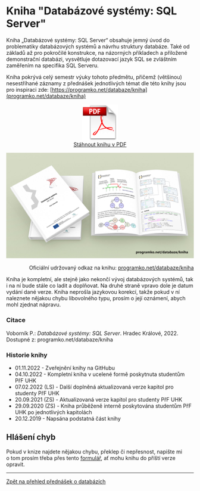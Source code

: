 # Kniha "Databázové systémy: SQL Server"


Kniha „Databázové systémy: SQL Server“ obsahuje jemný úvod do problematiky databázových systémů 
a návrhu struktury databáze. Také od základů až pro pokročilé konstrukce, na názorných příkladech 
a přiložené demonstrační databázi, vysvětluje dotazovací jazyk SQL se zvláštním zaměřením 
na specifika SQL Serveru. 

Kniha pokrývá celý semestr výuky tohoto předmětu, přičemž (většinou) nesestříhané záznamy 
z přednášek jednotlivých témat dle této knihy jsou pro inspiraci zde: [https://programko.net/databaze/kniha](programko.net/databaze/kniha)

<p align="center">
	<a href="https://github.com/PetrVobornik/prednasky/raw/master/Databaze/Kniha/databaze.pdf" />
		<img src="https://github.com/PetrVobornik/prednasky/raw/master/Databaze/Kniha/img/pdf.png" alt="Odkaz na stažení knihy Databázové systémy: SQL Server v PDF" width="96" /><br/>Stáhnout knihu v PDF
	</a>
</p>


<p align="center">
	<img src="https://github.com/PetrVobornik/prednasky/raw/master/Databaze/Kniha/img/databaze-book.jpg" alt="Ilustrační obrázek knihy Databázové systémy: SQL Server" />
</p>

<p align="right">
Oficiální udržovaný odkaz na knihu: <a href="https://programko.net/databaze/kniha">programko.net/databaze/kniha</a>
</p>

Kniha je kompletní, ale stejně jako nekončí vývoj databázových systémů, 
tak i na ní bude stále co ladit a doplňovat. Na druhé straně vpravo dole je datum 
vydání dané verze. Kniha neprošla jazykovou korekcí, takže pokud v ní 
naleznete nějakou chybu libovolného typu, prosím o její oznámení, 
abych mohl zjednat nápravu.


### Citace

Voborník P.: _Databázové systémy: SQL Server_. Hradec Králové, 2022. Dostupné z: programko.net/databaze/kniha


### Historie knihy

* 01.11.2022 - Zveřejnění knihy na GitHubu
* 04.10.2022 - Kompletní kniha v ucelené formě poskytnuta studentům PřF UHK
* 07.02.2022 (LS) - Další doplněná aktualizovaná verze kapitol pro studenty PřF UHK
* 20.09.2021 (ZS) - Aktualizovaná verze kapitol pro studenty PřF UHK
* 29.09.2020 (ZS) - Kniha průběženě interně poskytována studentům PřF UHK po jednotlivých kapitolách
* 20.12.2019 - Napsána podstatná část knihy


## Hlášení chyb

Pokud v knize najdete nějakou chybu, překlep či nepřesnost, napište mi o tom prosím 
třeba přes tento [formulář](https://programko.net/knihy/chyby), ať mohu knihu do příští verze opravit.


---

[Zpět na přehled přednášek o databázích](https://github.com/PetrVobornik/prednasky/tree/master/Databaze)
